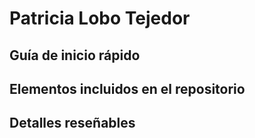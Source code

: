 # Patricia Lobo Tejedor

## Guía de inicio rápido

## Elementos incluidos en el repositorio

## Detalles reseñables
